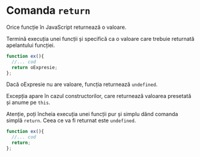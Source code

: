 # Comanda `return`

Orice funcție în JavaScript returnează o valoare.

Termină execuția unei funcții și specifică ca o valoare care trebuie returnată apelantului funcției.

```javascript
function ex(){
  //... cod
  return oExpresie;
};
```
Dacă oExpresie nu are valoare, funcția returnează `undefined`.

Excepția apare în cazul constructorilor, care returnează valoarea presetată și anume pe `this`.

Atenție, poți încheia execuția unei funcții pur și simplu dând comanda simplă `return`. Ceea ce va fi returnat este `undefined`.

```javascript
function ex(){
  //... cod
  return;
};
```
